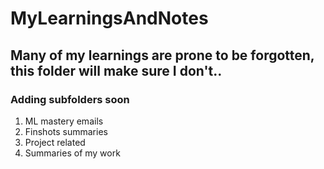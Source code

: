 # MyLearningsAndNotes
## Many of my learnings are prone to be forgotten, this folder will make sure I don't..
### Adding subfolders soon

1. ML mastery emails
2. Finshots summaries
3. Project related
4. Summaries of my work
